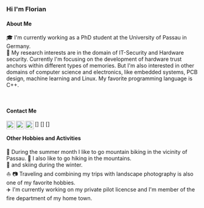 ### Hi I'm Florian

  
#### About Me
:mortar_board: I'm currently working as a PhD student at the University of Passau in Germany.<br>
:key: My research interests are in the domain of IT-Security and Hardware security. Currently I'm focusing on the development  of hardware trust anchors within different types of memories. 
But I'm also interested in other domains of computer science and electronics, like embedded systems, PCB design, machine learning and Linux. My favorite programming language is C++.

<br>

#### Contact Me

[<img align="left" alt="FlorianFrank93 | Twitter" width="22px" src="https://cdn.jsdelivr.net/npm/simple-icons@v3/icons/twitter.svg" />]
[<img align="left" alt="florian-frank-1287a21b5 | LinkedIn" width="22px" src="https://cdn.jsdelivr.net/npm/simple-icons@v3/icons/linkedin.svg" />]
[<img align="left" alt="florian__frank | Instagram" width="22px" src="https://cdn.jsdelivr.net/npm/simple-icons@v3/icons/instagram.svg" />]


#### Other Hobbies and Activities

:bicyclist: During the summer month I like to go mountain biking in the vicinity of Passau. 
 :mount_fuji: I also like to go hiking in the mountains.<br>
 :ski: and skiing during the winter.<br>
 :boat: :camera: Traveling  and combining my trips with landscape photography is also one of my favorite hobbies.<br>
 :airplane: I'm currently working on my private pilot licencse and I'm member of the fire department of my home town.<br>
 
 
